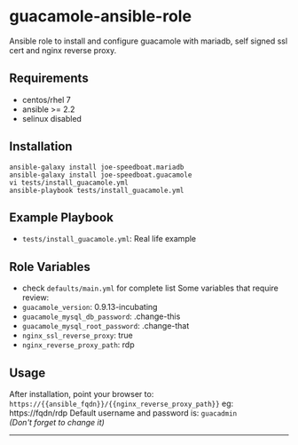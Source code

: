 guacamole-ansible-role
======================

Ansible role to install and configure guacamole with mariadb, self signed ssl cert and nginx reverse proxy.

Requirements
------------
* centos/rhel 7
* ansible >= 2.2
* selinux disabled

Installation
------------
```shell
ansible-galaxy install joe-speedboat.mariadb
ansible-galaxy install joe-speedboat.guacamole
vi tests/install_guacamole.yml
ansible-playbook tests/install_guacamole.yml
```

Example Playbook
----------------
* `tests/install_guacamole.yml`: Real life example

Role Variables
--------------
* check `defaults/main.yml` for complete list
Some variables that require review:
* `guacamole_version`: 0.9.13-incubating
* `guacamole_mysql_db_password`: .change-this
* `guacamole_mysql_root_password`: .change-that
* `nginx_ssl_reverse_proxy`: true
* `nginx_reverse_proxy_path`: rdp


Usage
-----
After installation, point your browser to: `https://{{ansible_fqdn}}/{{nginx_reverse_proxy_path}}` eg: https://fqdn/rdp 
Default username and password is: `guacadmin`  
*(Don't forget to change it)*

---
